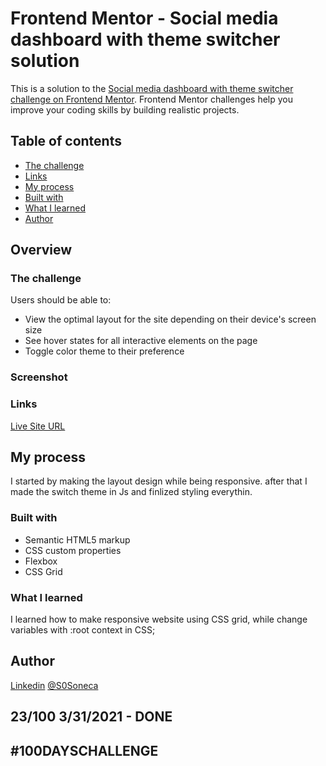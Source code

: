 # Frontend Mentor - Social media dashboard with theme switcher solution

This is a solution to the [Social media dashboard with theme switcher challenge on Frontend Mentor](https://www.frontendmentor.io/challenges/social-media-dashboard-with-theme-switcher-6oY8ozp_H). Frontend Mentor challenges help you improve your coding skills by building realistic projects. 

## Table of contents

- [The challenge](#the-challenge)
- [Links](#links)
- [My process](#my-process)
- [Built with](#built-with)
- [What I learned](#what-i-learned)
- [Author](#author)

## Overview

### The challenge

Users should be able to:

- View the optimal layout for the site depending on their device's screen size
- See hover states for all interactive elements on the page
- Toggle color theme to their preference

### Screenshot

### Links

[Live Site URL](https://sones-100days.netlify.app/day21to30/themeswitch)

## My process
  I started by making the layout design while being responsive. after that I made the switch theme in Js and finlized styling everythin.
### Built with

- Semantic HTML5 markup
- CSS custom properties
- Flexbox
- CSS Grid

### What I learned

  I learned how to make responsive website using CSS grid, while change variables with :root context in CSS;

## Author

[Linkedin](https://www.linkedin.com/in/scarabelli/)
[@S0Soneca](https://www.twitter.com/S0Soneca)

## 23/100 3/31/2021 - DONE

## #100DAYSCHALLENGE

